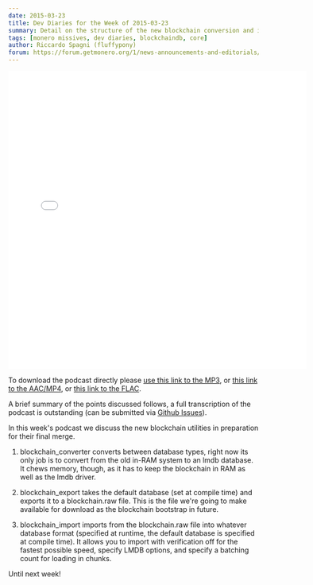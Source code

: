 ```yaml
---
date: 2015-03-23
title: Dev Diaries for the Week of 2015-03-23
summary: Detail on the structure of the new blockchain conversion and import utilities
tags: [monero missives, dev diaries, blockchaindb, core]
author: Riccardo Spagni (fluffypony)
forum: https://forum.getmonero.org/1/news-announcements-and-editorials/245/monday-monero-missives-27-march-23rd-2015
---
```


<div class="text-center"><iframe style="border: none" src="//html5-player.libsyn.com/embed/episode/id/3450222/height/360/width/640/theme/standard-mini/direction/no/autoplay/no/autonext/no/thumbnail/yes/preload/no/no_addthis/no/" height="600" width="600" scrolling="no"  allowfullscreen webkitallowfullscreen mozallowfullscreen oallowfullscreen msallowfullscreen></iframe></div>

To download the podcast directly please [use this link to the MP3](http://traffic.libsyn.com/monero/Monero_Missives_Podcast_for_the_week_of_2015-03-23.mp3), or [this link to the AAC/MP4](http://traffic.libsyn.com/monero/Monero_Missives_Podcast_for_the_week_of_2015-03-23.mp4), or [this link to the FLAC](http://traffic.libsyn.com/monero/Monero_Missives_Podcast_for_the_week_of_2015-03-23.flac).

A brief summary of the points discussed follows, a full transcription of the podcast is outstanding (can be submitted via [Github Issues](https://github.com/monero-project/monero-site/issues)).

In this week's podcast we discuss the new blockchain utilities in preparation for their final merge.

1. blockchain_converter converts between database types, right now its only job is to convert from the old in-RAM system to an lmdb database. It chews memory, though, as it has to keep the blockchain in RAM as well as the lmdb driver.

2. blockchain_export takes the default database (set at compile time) and exports it to a blockchain.raw file. This is the file we're going to make available for download as the blockchain bootstrap in future.

3. blockchain_import imports from the blockchain.raw file into whatever database format (specified at runtime, the default database is specified at compile time). It allows you to import with verification off for the fastest possible speed, specify LMDB options, and specify a batching count for loading in chunks.

Until next week!